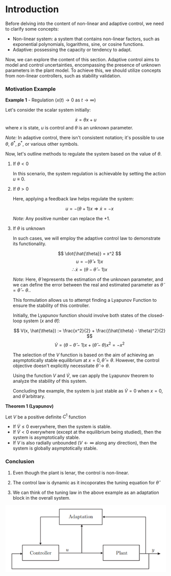 # Introduction

Before delving into the content of non-linear and adaptive control, we need to clarify some concepts:

- Non-linear system: a system that contains non-linear factors, such as exponential polynomials, logarithms, sine, or cosine functions.
- Adaptive: possessing the capacity or tendency to adapt.

Now, we can explore the content of this section. Adaptive control aims to model and control uncertainties, encompassing the presence of unknown parameters in the plant model. To achieve this, we should utilize concepts from non-linear controllers, such as stability validation.

### Motivation Example

**Example 1** - Regulation ($x(t) \rightarrow 0$ as $t \rightarrow \infty$)

Let's consider the scalar system initially:

$$
\dot{x} = \theta x + u
$$
where $x$ is state, $u$ is control and $\theta$ is an unknown parameter.

*Note:* In adaptive control, there isn't consistent notation; it's possible to use $\theta$, $\theta^*$, $p^*$, or various other symbols.

Now, let's outline methods to regulate the system based on the value of $\theta$.


1. If $\theta < 0$

    In this scenario, the system regulation is achievable by setting the action $u \equiv 0$.

2. If $\theta > 0$

    Here, applying a feedback law helps regulate the system:

    $$
    u = -(\theta + 1)x \Rightarrow \dot{x} = -x
    $$

    *Note:* Any positive number can replace the +1.

3. If $\theta$ is unknown

    In such cases, we will employ the adaptive control law to demonstrate its functionality.

    $$
    \dot{\hat{\theta}} = x^2
    $$
    $$
    u = -(\hat{\theta} + 1)x
    $$
    $$
    \therefore \dot{x} = (\theta - \hat{\theta} - 1)x
    $$

    *Note:* Here, $\hat{\theta}$ represents the estimation of the unknown parameter, and we can define the error between the real and estimated parameter as $\tilde{\theta} = \hat{\theta} - \theta$..

    This formulation allows us to attempt finding a Lyapunov Function to ensure the stability of this controller.

    Initially, the Lyapunov function should involve both states of the closed-loop system ($x$ and $\hat{\theta}$):

    $$
    V(x, \hat{\theta}) := \frac{x^2}{2} + \frac{(\hat{\theta} - \theta)^2}{2}
    $$
    $$
    \dot{V} = (\theta - \hat{\theta} - 1)x + (\hat{\theta} - \theta)x^2 = -x^2
    $$

    The selection of the $V$ function is based on the aim of achieving an asymptotically stable equilibrium at $x=0, \hat{\theta}=\theta$. However, the control objective doesn't explicitly necessitate $\hat{\theta} \rightarrow \theta$.

    Using the function $V$ and $\dot{V}$, we can apply the Lyapunov theorem to analyze the stability of this system.

    Concluding the example, the system is just stable as $\dot{V} = 0$ when $x=0$, and $\hat{\theta}$ arbitrary.    

**Theorem 1 (Lyapunov)**

Let $V$ be a positive definite $C^1$ function

- If  $\dot{V} \leq 0$ everywhere, then the system is stable.
- If $\dot{V} < 0$ everywhere (except at the equilibrium being studied), then the system is asymptotically stable.
- If $V$ is also radially unbounded ($V \leftarrow \infty$ along any direction), then the system is globally asymptotically stable.

### Conclusion

1. Even though the plant is lenar, the control is non-linear.

2. The control law is dynamic as it incoporates the tuning equation for $\hat{\theta}$

3. We can think of the tuning law in the above example as an adaptation block in the overall system.

![Alt text](figures/adaptation_diagram.png)

